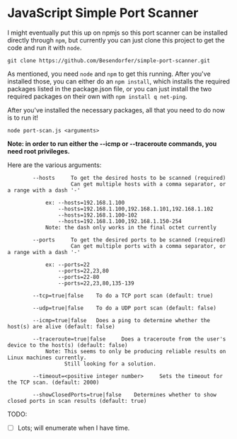 # JavaScript Simple Port Scanner

I might eventually put this up on npmjs so this port scanner can be installed directly through
`npm`, but currently you can just clone this project to get the code and run it with `node`.

```
git clone https://github.com/Besendorfer/simple-port-scanner.git
```

As mentioned, you need `node` and `npm` to get this running. After you've installed those, you
can either do an `npm install`, which installs the required packages listed in the package.json
file, or you can just install the two required packages on their own with `npm install q net-ping`.

After you've installed the necessary packages, all that you need to do now is to run it!

```
node port-scan.js <arguments>
```

**Note: in order to run either the --icmp or --traceroute commands, you need root privileges.**

Here are the various arguments:  
```		
        --hosts 	To get the desired hosts to be scanned (required)
					Can get multiple hosts with a comma separator, or a range with a dash '-'

			ex:	--hosts=192.168.1.100
				--hosts=192.168.1.100,192.168.1.101,192.168.1.102
				--hosts=192.168.1.100-102
				--hosts=192.168.1.100,192.168.1.150-254
			Note: the dash only works in the final octet currently

		--ports 	To get the desired ports to be scanned (required)
					Can get multiple ports with a comma separator, or a range with a dash '-'

			ex: --ports=22
				--ports=22,23,80
				--ports=22-80
				--ports=22,23,80,135-139

		--tcp=true|false 	To do a TCP port scan (default: true)

		--udp=true|false 	To do a UDP port scan (default: false)

		--icmp=true|false 	Does a ping to determine whether the host(s) are alive (default: false)

		--traceroute=true|false		Does a traceroute from the user's device to the host(s) (default: false)
			Note: This seems to only be producing reliable results on Linux machines currently.
				  Still looking for a solution.

		--timeout=<positive integer number>		Sets the timeout for the TCP scan. (default: 2000)

		--showClosedPorts=true|false	Determines whether to show closed ports in scan results (default: true)
```

TODO:	
- [ ] Lots; will enumerate when I have time.